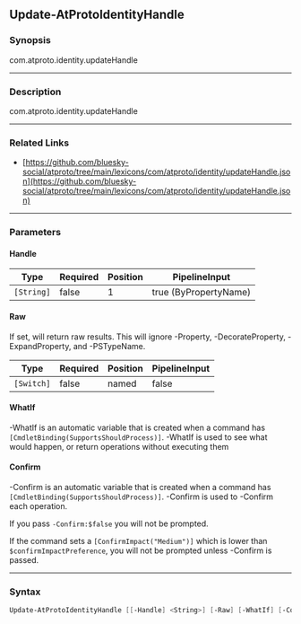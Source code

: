 Update-AtProtoIdentityHandle
----------------------------




### Synopsis
com.atproto.identity.updateHandle



---


### Description

com.atproto.identity.updateHandle



---


### Related Links
* [https://github.com/bluesky-social/atproto/tree/main/lexicons/com/atproto/identity/updateHandle.json](https://github.com/bluesky-social/atproto/tree/main/lexicons/com/atproto/identity/updateHandle.json)





---


### Parameters
#### **Handle**




|Type      |Required|Position|PipelineInput        |
|----------|--------|--------|---------------------|
|`[String]`|false   |1       |true (ByPropertyName)|



#### **Raw**

If set, will return raw results. This will ignore -Property, -DecorateProperty, -ExpandProperty, and -PSTypeName.






|Type      |Required|Position|PipelineInput|
|----------|--------|--------|-------------|
|`[Switch]`|false   |named   |false        |



#### **WhatIf**
-WhatIf is an automatic variable that is created when a command has ```[CmdletBinding(SupportsShouldProcess)]```.
-WhatIf is used to see what would happen, or return operations without executing them
#### **Confirm**
-Confirm is an automatic variable that is created when a command has ```[CmdletBinding(SupportsShouldProcess)]```.
-Confirm is used to -Confirm each operation.

If you pass ```-Confirm:$false``` you will not be prompted.


If the command sets a ```[ConfirmImpact("Medium")]``` which is lower than ```$confirmImpactPreference```, you will not be prompted unless -Confirm is passed.



---


### Syntax
```PowerShell
Update-AtProtoIdentityHandle [[-Handle] <String>] [-Raw] [-WhatIf] [-Confirm] [<CommonParameters>]
```
